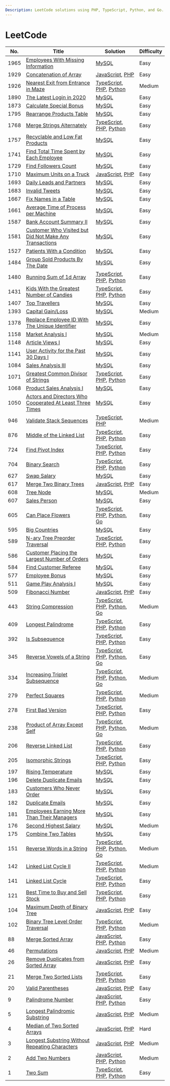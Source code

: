 ```yaml
---
Description: LeetCode solutions using PHP, TypeScript, Python, and Go.
---
```


# LeetCode

<table data-full-width="true"><thead><tr><th>No.</th><th>Title</th><th>Solution</th><th>Difficulty</th></tr></thead><tbody><tr><td>1965</td><td><a href="problems/1965.-employees-with-missing-information.md">Employees With Missing Information</a></td><td><a href="problems/1965.-employees-with-missing-information.md#mysql">MySQL</a></td><td>Easy</td></tr><tr><td>1929</td><td><a href="problems/1929.-concatenation-of-array.md">Concatenation of Array</a></td><td><a href="problems/1929.-concatenation-of-array.md#javascript">JavaScript</a>, <a href="problems/1929.-concatenation-of-array.md#php">PHP</a></td><td>Easy</td></tr><tr><td>1926</td><td><a href="problems/1926.-nearest-exit-from-entrance-in-maze.md">Nearest Exit from Entrance in Maze</a></td><td><a href="problems/1926.-nearest-exit-from-entrance-in-maze.md#javascript">TypeScript</a>, <a href="problems/1926.-nearest-exit-from-entrance-in-maze.md#php">PHP</a>, <a href="problems/1926.-nearest-exit-from-entrance-in-maze.md#python">Python</a></td><td>Medium</td></tr><tr><td>1890</td><td><a href="problems/1890.-the-latest-login-in-2020.md">The Latest Login in 2020</a></td><td><a href="problems/1890.-the-latest-login-in-2020.md#javascript">MySQL</a></td><td>Easy</td></tr><tr><td>1873</td><td><a href="problems/1873.-calculate-special-bonus.md">Calculate Special Bonus</a></td><td><a href="problems/1873.-calculate-special-bonus.md#javascript">MySQL</a></td><td>Easy</td></tr><tr><td>1795</td><td><a href="problems/1795.-rearrange-products-table.md">Rearrange Products Table</a></td><td><a href="problems/1795.-rearrange-products-table.md#javascript">MySQL</a></td><td>Easy</td></tr><tr><td>1768</td><td><a href="problems/1768.-merge-strings-alternately.md">Merge Strings Alternately</a></td><td><a href="problems/1768.-merge-strings-alternately.md#typescript">TypeScript</a>, <a href="problems/1926.-nearest-exit-from-entrance-in-maze.md#php">PHP</a>, <a href="problems/1768.-merge-strings-alternately.md#python">Python</a></td><td>Easy</td></tr><tr><td>1757</td><td><a href="problems/1757.-recyclable-and-low-fat-products.md">Recyclable and Low Fat Products</a></td><td><a href="problems/1757.-recyclable-and-low-fat-products.md#mysql">MySQL</a></td><td>Easy</td></tr><tr><td>1741</td><td><a href="problems/1741.-find-total-time-spent-by-each-employee.md">Find Total Time Spent by Each Employee</a></td><td><a href="problems/1741.-find-total-time-spent-by-each-employee.md#javascript">MySQL</a></td><td>Easy</td></tr><tr><td>1729</td><td><a href="problems/1729.-find-followers-count.md">Find Followers Count</a></td><td><a href="problems/1729.-find-followers-count.md#javascript">MySQL</a></td><td>Easy</td></tr><tr><td>1710</td><td><a href="problems/1710.-maximum-units-on-a-truck.md">Maximum Units on a Truck</a></td><td><a href="problems/1710.-maximum-units-on-a-truck.md#javascript">JavaScript</a>, <a href="problems/1710.-maximum-units-on-a-truck.md#javascript-1">PHP</a></td><td>Easy</td></tr><tr><td>1693</td><td><a href="problems/1693.-daily-leads-and-partners.md">Daily Leads and Partners</a></td><td><a href="problems/1693.-daily-leads-and-partners.md#javascript">MySQL</a></td><td>Easy</td></tr><tr><td>1683</td><td><a href="problems/1683.-invalid-tweets.md">Invalid Tweets</a></td><td><a href="problems/1683.-invalid-tweets.md#mysql">MySQL</a></td><td>Easy</td></tr><tr><td>1667</td><td><a href="problems/1667.-fix-names-in-a-table.md">Fix Names in a Table</a></td><td><a href="problems/1667.-fix-names-in-a-table.md#mysql">MySQL</a></td><td>Easy</td></tr><tr><td>1661</td><td><a href="problems/1661.-average-time-of-process-per-machine.md">Average Time of Process per Machine</a></td><td><a href="problems/1661.-average-time-of-process-per-machine.md#mysql">MySQL</a></td><td>Easy</td></tr><tr><td>1587</td><td><a href="problems/1587.-bank-account-summary-ii.md">Bank Account Summary II</a></td><td><a href="problems/1587.-bank-account-summary-ii.md#javascript">MySQL</a></td><td>Easy</td></tr><tr><td>1581</td><td><a href="problems/1581.-customer-who-visited-but-did-not-make-any-transactions.md">Customer Who Visited but Did Not Make Any Transactions</a></td><td><a href="problems/1581.-customer-who-visited-but-did-not-make-any-transactions.md#mysql">MySQL</a></td><td>Easy</td></tr><tr><td>1527</td><td><a href="problems/1527.-patients-with-a-condition.md">Patients With a Condition</a></td><td><a href="problems/1527.-patients-with-a-condition.md#javascript">MySQL</a></td><td>Easy</td></tr><tr><td>1484</td><td><a href="problems/1484.-group-sold-products-by-the-date.md">Group Sold Products By The Date</a></td><td><a href="problems/1484.-group-sold-products-by-the-date.md#javascript">MySQL</a></td><td>Easy</td></tr><tr><td>1480</td><td><a href="problems/1480.-running-sum-of-1d-array.md">Running Sum of 1d Array</a></td><td><a href="problems/1480.-running-sum-of-1d-array.md#typescript">TypeScript</a>, <a href="problems/1480.-running-sum-of-1d-array.md#php">PHP</a>, <a href="problems/1480.-running-sum-of-1d-array.md#python">Python</a></td><td>Easy</td></tr><tr><td>1431</td><td><a href="problems/1431.-kids-with-the-greatest-number-of-candies.md">Kids With the Greatest Number of Candies</a></td><td><a href="problems/1431.-kids-with-the-greatest-number-of-candies.md#typescript">TypeScript</a>, <a href="problems/1431.-kids-with-the-greatest-number-of-candies.md#php">PHP</a>, <a href="problems/1431.-kids-with-the-greatest-number-of-candies.md#python">Python</a></td><td>Easy</td></tr><tr><td>1407</td><td><a href="problems/1407.-top-travellers.md">Top Travellers</a></td><td><a href="problems/1407.-top-travellers.md#javascript">MySQL</a></td><td>Easy</td></tr><tr><td>1393</td><td><a href="problems/1393.-capital-gain-loss.md">Capital Gain/Loss</a></td><td><a href="problems/1393.-capital-gain-loss.md#javascript">MySQL</a></td><td>Medium</td></tr><tr><td>1378</td><td><a href="problems/1378.-replace-employee-id-with-the-unique-identifier.md">Replace Employee ID With The Unique Identifier</a></td><td><a href="problems/1378.-replace-employee-id-with-the-unique-identifier.md#mysql">MySQL</a></td><td>Easy</td></tr><tr><td>1158</td><td><a href="problems/1158.-market-analysis-i.md">Market Analysis I</a></td><td><a href="problems/1158.-market-analysis-i.md#javascript">MySQL</a></td><td>Medium</td></tr><tr><td>1148</td><td><a href="problems/1148.-article-views-i.md">Article Views I</a></td><td><a href="problems/1148.-article-views-i.md#mysql">MySQL</a></td><td>Easy</td></tr><tr><td>1141</td><td><a href="problems/1141.-user-activity-for-the-past-30-days-i.md">User Activity for the Past 30 Days I</a></td><td><a href="problems/1141.-user-activity-for-the-past-30-days-i.md#javascript">MySQL</a></td><td>Easy</td></tr><tr><td>1084</td><td><a href="problems/1084.-sales-analysis-iii.md">Sales Analysis III</a></td><td><a href="problems/1084.-sales-analysis-iii.md#javascript">MySQL</a></td><td>Easy</td></tr><tr><td>1071</td><td><a href="problems/1071.-greatest-common-divisor-of-strings.md">Greatest Common Divisor of Strings</a></td><td><a href="problems/1071.-greatest-common-divisor-of-strings.md#typescript">TypeScript</a>, <a href="problems/1071.-greatest-common-divisor-of-strings.md#php">PHP</a>, <a href="problems/1071.-greatest-common-divisor-of-strings.md#python">Python</a></td><td>Easy</td></tr><tr><td>1068</td><td><a href="problems/1068.-product-sales-analysis-i.md">Product Sales Analysis I</a></td><td><a href="problems/1068.-product-sales-analysis-i.md#mysql">MySQL</a></td><td>Easy</td></tr><tr><td>1050</td><td><a href="problems/1050.-actors-and-directors-who-cooperated-at-least-three-times.md">Actors and Directors Who Cooperated At Least Three Times</a></td><td><a href="problems/1050.-actors-and-directors-who-cooperated-at-least-three-times.md#javascript">MySQL</a></td><td>Easy</td></tr><tr><td>946</td><td><a href="problems/946.-validate-stack-sequences.md">Validate Stack Sequences</a></td><td><a href="problems/946.-validate-stack-sequences.md#typescript">TypeScript</a>, <a href="problems/946.-validate-stack-sequences.md#php">PHP</a></td><td>Medium</td></tr><tr><td>876</td><td><a href="problems/876.-middle-of-the-linked-list.md">Middle of the Linked List</a></td><td><a href="problems/876.-middle-of-the-linked-list.md#typescript">TypeScript</a>, <a href="problems/876.-middle-of-the-linked-list.md#php">PHP</a>, <a href="problems/876.-middle-of-the-linked-list.md#python">Python</a></td><td>Easy</td></tr><tr><td>724</td><td><a href="problems/724.-find-pivot-index.md">Find Pivot Index</a></td><td><a href="problems/724.-find-pivot-index.md#javascript">TypeScript</a>, <a href="problems/724.-find-pivot-index.md#javascript-1">PHP</a>, <a href="problems/724.-find-pivot-index.md#javascript-2">Python</a></td><td>Easy</td></tr><tr><td>704</td><td><a href="problems/704.-binary-search.md">Binary Search</a></td><td><a href="problems/704.-binary-search.md#typescript">TypeScript</a>, <a href="problems/704.-binary-search.md#php">PHP</a>, <a href="problems/704.-binary-search.md#python">Python</a></td><td>Easy</td></tr><tr><td>627</td><td><a href="problems/627.-swap-salary.md">Swap Salary</a></td><td><a href="problems/627.-swap-salary.md#javascript">MySQL</a></td><td>Easy</td></tr><tr><td>617</td><td><a href="problems/617.-merge-two-binary-trees.md">Merge Two Binary Trees</a></td><td><a href="problems/617.-merge-two-binary-trees.md#javascript">JavaScript</a>, <a href="problems/617.-merge-two-binary-trees.md#javascript-1">PHP</a></td><td>Easy</td></tr><tr><td>608</td><td><a href="problems/608.-tree-node.md">Tree Node</a></td><td><a href="problems/608.-tree-node.md#javascript">MySQL</a></td><td>Medium</td></tr><tr><td>607</td><td><a href="problems/607.-sales-person.md">Sales Person</a></td><td><a href="problems/607.-sales-person.md#javascript">MySQL</a></td><td>Easy</td></tr><tr><td>605</td><td><a href="problems/605.-can-place-flowers.md">Can Place Flowers</a></td><td><a href="problems/605.-can-place-flowers.md#typescript">TypeScript</a>, <a href="problems/605.-can-place-flowers.md#php">PHP</a>, <a href="problems/605.-can-place-flowers.md#python">Python</a>, <a href="problems/605.-can-place-flowers.md#go">Go</a></td><td>Easy</td></tr><tr><td>595</td><td><a href="problems/595.-big-countries.md">Big Countries</a></td><td><a href="problems/595.-big-countries.md#mysql">MySQL</a></td><td>Easy</td></tr><tr><td>589</td><td><a href="problems/589.-n-ary-tree-preorder-traversal.md">N-ary Tree Preorder Traversal</a></td><td><a href="problems/589.-n-ary-tree-preorder-traversal.md#typescript">TypeScript</a>, <a href="problems/589.-n-ary-tree-preorder-traversal.md#php">PHP</a>, <a href="problems/589.-n-ary-tree-preorder-traversal.md#python">Python</a></td><td>Easy</td></tr><tr><td>586</td><td><a href="problems/586.-customer-placing-the-largest-number-of-orders.md">Customer Placing the Largest Number of Orders</a></td><td><a href="problems/586.-customer-placing-the-largest-number-of-orders.md#javascript">MySQL</a></td><td>Easy</td></tr><tr><td>584</td><td><a href="problems/584.-find-customer-referee.md">Find Customer Referee</a></td><td><a href="problems/584.-find-customer-referee.md#mysql">MySQL</a></td><td>Easy</td></tr><tr><td>577</td><td><a href="problems/577.-employee-bonus.md">Employee Bonus</a></td><td><a href="problems/577.-employee-bonus.md#javascript">MySQL</a></td><td>Easy</td></tr><tr><td>511</td><td><a href="problems/511.-game-play-analysis-i.md">Game Play Analysis I</a></td><td><a href="problems/511.-game-play-analysis-i.md#javascript">MySQL</a></td><td>Easy</td></tr><tr><td>509</td><td><a href="problems/509.-fibonacci-number.md">Fibonacci Number</a></td><td><a href="problems/509.-fibonacci-number.md#javascript">JavaScript</a>, <a href="problems/509.-fibonacci-number.md#javascript-1">PHP</a></td><td>Easy</td></tr><tr><td>443</td><td><a href="problems/443.-string-compression.md">String Compression</a></td><td><a href="problems/443.-string-compression.md#typescript">TypeScript</a>, <a href="problems/443.-string-compression.md#php">PHP</a>, <a href="problems/443.-string-compression.md#python">Python</a>, <a href="problems/443.-string-compression.md#go">Go</a></td><td>Medium</td></tr><tr><td>409</td><td><a href="problems/409.-longest-palindrome.md">Longest Palindrome</a></td><td><a href="problems/409.-longest-palindrome.md#typescript">TypeScript</a>, <a href="problems/409.-longest-palindrome.md#php">PHP</a>, <a href="problems/409.-longest-palindrome.md#python">Python</a></td><td>Easy</td></tr><tr><td>392</td><td><a href="problems/392.-is-subsequence.md">Is Subsequence</a></td><td><a href="problems/392.-is-subsequence.md#typescript">TypeScript</a>, <a href="problems/392.-is-subsequence.md#php">PHP</a>, <a href="problems/392.-is-subsequence.md#python">Python</a></td><td>Easy</td></tr><tr><td>345</td><td><a href="problems/345.-reverse-vowels-of-a-string.md">Reverse Vowels of a String</a></td><td><a href="problems/345.-reverse-vowels-of-a-string.md#typescript">TypeScript</a>, <a href="problems/345.-reverse-vowels-of-a-string.md#php">PHP</a>, <a href="problems/345.-reverse-vowels-of-a-string.md#python">Python</a>, <a href="problems/345.-reverse-vowels-of-a-string.md#go">Go</a></td><td>Easy</td></tr><tr><td>334</td><td><a href="problems/334.-increasing-triplet-subsequence.md">Increasing Triplet Subsequence</a></td><td><a href="problems/334.-increasing-triplet-subsequence.md#typescript">TypeScript</a>, <a href="problems/334.-increasing-triplet-subsequence.md#php">PHP</a>, <a href="problems/334.-increasing-triplet-subsequence.md#python">Python</a>, <a href="problems/334.-increasing-triplet-subsequence.md#go">Go</a></td><td>Medium</td></tr><tr><td>279</td><td><a href="problems/279.-perfect-squares.md">Perfect Squares</a></td><td><a href="problems/279.-perfect-squares.md#typescript">TypeScript</a>, <a href="problems/279.-perfect-squares.md#php">PHP</a>, <a href="problems/279.-perfect-squares.md#python">Python</a></td><td>Medium</td></tr><tr><td>278</td><td><a href="problems/278.-first-bad-version.md">First Bad Version</a></td><td><a href="problems/278.-first-bad-version.md#typescript">TypeScript</a>, <a href="problems/278.-first-bad-version.md#php">PHP</a>, <a href="problems/278.-first-bad-version.md#python">Python</a></td><td>Easy</td></tr><tr><td>238</td><td><a href="problems/238.-product-of-array-except-self.md">Product of Array Except Self</a></td><td><a href="problems/238.-product-of-array-except-self.md#typescript">TypeScript</a>, <a href="problems/238.-product-of-array-except-self.md#php">PHP</a>, <a href="problems/238.-product-of-array-except-self.md#python">Python</a>, <a href="problems/238.-product-of-array-except-self.md#go">Go</a></td><td>Medium</td></tr><tr><td>206</td><td><a href="problems/206.-reverse-linked-list.md">Reverse Linked List</a></td><td><a href="problems/206.-reverse-linked-list.md#typescript">TypeScript</a>, <a href="problems/206.-reverse-linked-list.md#php">PHP</a>, <a href="problems/206.-reverse-linked-list.md#python">Python</a></td><td>Easy</td></tr><tr><td>205</td><td><a href="problems/205.-isomorphic-strings.md">Isomorphic Strings</a></td><td><a href="problems/205.-isomorphic-strings.md#typescript">TypeScript</a>, <a href="problems/205.-isomorphic-strings.md#php">PHP</a>, <a href="problems/205.-isomorphic-strings.md#python">Python</a></td><td>Easy</td></tr><tr><td>197</td><td><a href="problems/197.-rising-temperature.md">Rising Temperature</a></td><td><a href="problems/197.-rising-temperature.md#mysql">MySQL</a></td><td>Easy</td></tr><tr><td>196</td><td><a href="problems/196.-delete-duplicate-emails.md">Delete Duplicate Emails</a></td><td><a href="problems/196.-delete-duplicate-emails.md#javascript">MySQL</a></td><td>Easy</td></tr><tr><td>183</td><td><a href="problems/183.-customers-who-never-order.md">Customers Who Never Order</a></td><td><a href="problems/183.-customers-who-never-order.md#javascript">MySQL</a></td><td>Easy</td></tr><tr><td>182</td><td><a href="problems/182.-duplicate-emails.md">Duplicate Emails</a></td><td><a href="problems/182.-duplicate-emails.md#javascript">MySQL</a></td><td>Easy</td></tr><tr><td>181</td><td><a href="problems/181.-employees-earning-more-than-their-managers.md">Employees Earning More Than Their Managers</a></td><td><a href="problems/181.-employees-earning-more-than-their-managers.md#javascript">MySQL</a></td><td>Easy</td></tr><tr><td>176</td><td><a href="problems/176.-second-highest-salary.md">Second Highest Salary</a></td><td><a href="problems/176.-second-highest-salary.md#javascript">MySQL</a></td><td>Medium</td></tr><tr><td>175</td><td><a href="problems/175.-combine-two-tables.md">Combine Two Tables</a></td><td><a href="problems/175.-combine-two-tables.md#javascript">MySQL</a></td><td>Easy</td></tr><tr><td>151</td><td><a href="problems/151.-reverse-words-in-a-string.md">Reverse Words in a String</a></td><td><a href="problems/151.-reverse-words-in-a-string.md#typescript">TypeScript</a>, <a href="problems/151.-reverse-words-in-a-string.md#php">PHP</a>, <a href="problems/151.-reverse-words-in-a-string.md#python">Python</a>, <a href="problems/151.-reverse-words-in-a-string.md#go">Go</a></td><td>Medium</td></tr><tr><td>142</td><td><a href="problems/142.-linked-list-cycle-ii.md">Linked List Cycle II</a></td><td><a href="problems/142.-linked-list-cycle-ii.md#typescript">TypeScript</a>, <a href="problems/142.-linked-list-cycle-ii.md#php">PHP</a>, <a href="problems/142.-linked-list-cycle-ii.md#python">Python</a></td><td>Medium</td></tr><tr><td>141</td><td><a href="problems/141.-linked-list-cycle.md">Linked List Cycle</a></td><td><a href="problems/141.-linked-list-cycle.md#typescript">TypeScript</a>, <a href="problems/141.-linked-list-cycle.md#php">PHP</a>, <a href="problems/141.-linked-list-cycle.md#python">Python</a></td><td>Easy</td></tr><tr><td>121</td><td><a href="problems/121.-best-time-to-buy-and-sell-stock.md">Best Time to Buy and Sell Stock</a></td><td><a href="problems/121.-best-time-to-buy-and-sell-stock.md#typescript">TypeScript</a>, <a href="problems/121.-best-time-to-buy-and-sell-stock.md#php">PHP</a>, <a href="problems/121.-best-time-to-buy-and-sell-stock.md#python">Python</a></td><td>Easy</td></tr><tr><td>104</td><td><a href="problems/104.-maximum-depth-of-binary-tree.md">Maximum Depth of Binary Tree</a></td><td><a href="problems/104.-maximum-depth-of-binary-tree.md#javascript">JavaScript</a>, <a href="problems/104.-maximum-depth-of-binary-tree.md#javascript-1">PHP</a></td><td>Easy</td></tr><tr><td>102</td><td><a href="problems/102.-binary-tree-level-order-traversal.md">Binary Tree Level Order Traversal</a></td><td><a href="problems/102.-binary-tree-level-order-traversal.md#typescript">TypeScript</a>, <a href="problems/102.-binary-tree-level-order-traversal.md#php">PHP</a>, <a href="problems/102.-binary-tree-level-order-traversal.md#python">Python</a></td><td>Medium</td></tr><tr><td>88</td><td><a href="problems/88.-merge-sorted-array.md">Merge Sorted Array</a></td><td><a href="problems/88.-merge-sorted-array.md#javascript">JavaScript</a>, <a href="problems/88.-merge-sorted-array.md#php">PHP</a>, <a href="problems/88.-merge-sorted-array.md#python">Python</a></td><td>Easy</td></tr><tr><td>46</td><td><a href="problems/46.-permutations.md">Permutations</a></td><td><a href="problems/46.-permutations.md#javascript">JavaScript</a>, <a href="problems/46.-permutations.md#javascript-1">PHP</a></td><td>Medium</td></tr><tr><td>26</td><td><a href="problems/26.-remove-duplicates-from-sorted-array.md">Remove Duplicates from Sorted Array</a></td><td><a href="problems/26.-remove-duplicates-from-sorted-array.md#javascript">JavaScript</a>, <a href="problems/26.-remove-duplicates-from-sorted-array.md#javascript-1">PHP</a></td><td>Easy</td></tr><tr><td>21</td><td><a href="problems/21.-merge-two-sorted-lists.md">Merge Two Sorted Lists</a></td><td><a href="problems/21.-merge-two-sorted-lists.md#typescript">TypeScript</a>, <a href="problems/21.-merge-two-sorted-lists.md#php">PHP</a>, <a href="problems/21.-merge-two-sorted-lists.md#python">Python</a></td><td>Easy</td></tr><tr><td>20</td><td><a href="problems/20.-valid-parentheses.md">Valid Parentheses</a></td><td><a href="problems/20.-valid-parentheses.md#javascript">JavaScript</a>, <a href="problems/20.-valid-parentheses.md#javascript-1">PHP</a></td><td>Easy</td></tr><tr><td>9</td><td><a href="problems/9.-palindrome-number.md">Palindrome Number</a></td><td><a href="problems/9.-palindrome-number.md#javascript">JavaScript</a>, <a href="problems/9.-palindrome-number.md#javascript-1">PHP</a>, <a href="problems/9.-palindrome-number.md#javascript-2">Python</a></td><td>Easy</td></tr><tr><td>5</td><td><a href="problems/5.-longest-palindromic-substring.md">Longest Palindromic Substring</a></td><td><a href="problems/5.-longest-palindromic-substring.md#javascript">JavaScript</a>, <a href="problems/5.-longest-palindromic-substring.md#javascript-1">PHP</a></td><td>Medium</td></tr><tr><td>4</td><td><a href="problems/4.-median-of-two-sorted-arrays.md">Median of Two Sorted Arrays</a></td><td><a href="problems/4.-median-of-two-sorted-arrays.md#javascript">JavaScript</a>, <a href="problems/4.-median-of-two-sorted-arrays.md#javascript-1">PHP</a></td><td>Hard</td></tr><tr><td>3</td><td><a href="problems/3.-longest-substring-without-repeating-characters.md">Longest Substring Without Repeating Characters</a></td><td><a href="problems/3.-longest-substring-without-repeating-characters.md#javascript">JavaScript</a>, <a href="problems/3.-longest-substring-without-repeating-characters.md#php">PHP</a></td><td>Medium</td></tr><tr><td>2</td><td><a href="problems/2.-add-two-numbers.md">Add Two Numbers</a></td><td><a href="problems/2.-add-two-numbers.md#javascript">JavaScript</a>, <a href="problems/2.-add-two-numbers.md#php">PHP</a>, <a href="problems/2.-add-two-numbers.md#python">Python</a></td><td>Medium</td></tr><tr><td>1</td><td><a href="problems/1.-two-sum.md">Two Sum</a></td><td><a href="problems/1.-two-sum.md#typescript">TypeScript</a>, <a href="problems/1.-two-sum.md#php">PHP</a>, <a href="problems/1.-two-sum.md#python">Python</a></td><td>Easy</td></tr></tbody></table>
